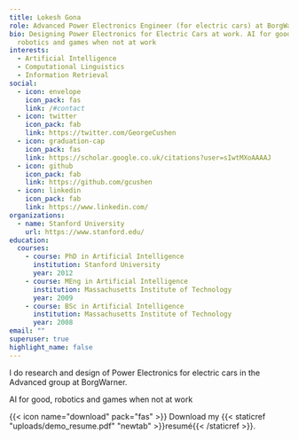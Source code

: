 ```yaml
---
title: Lokesh Gona
role: Advanced Power Electronics Engineer (for electric cars) at BorgWarner
bio: Designing Power Electronics for Electric Cars at work. AI for good,
  robotics and games when not at work
interests:
  - Artificial Intelligence
  - Computational Linguistics
  - Information Retrieval
social:
  - icon: envelope
    icon_pack: fas
    link: /#contact
  - icon: twitter
    icon_pack: fab
    link: https://twitter.com/GeorgeCushen
  - icon: graduation-cap
    icon_pack: fas
    link: https://scholar.google.co.uk/citations?user=sIwtMXoAAAAJ
  - icon: github
    icon_pack: fab
    link: https://github.com/gcushen
  - icon: linkedin
    icon_pack: fab
    link: https://www.linkedin.com/
organizations:
  - name: Stanford University
    url: https://www.stanford.edu/
education:
  courses:
    - course: PhD in Artificial Intelligence
      institution: Stanford University
      year: 2012
    - course: MEng in Artificial Intelligence
      institution: Massachusetts Institute of Technology
      year: 2009
    - course: BSc in Artificial Intelligence
      institution: Massachusetts Institute of Technology
      year: 2008
email: ""
superuser: true
highlight_name: false
---
```

I do research and design of Power Electronics for electric cars in the Advanced group at BorgWarner.

AI for good, robotics and games when not at work

{{< icon name="download" pack="fas" >}} Download my {{< staticref "uploads/demo_resume.pdf" "newtab" >}}resumé{{< /staticref >}}.